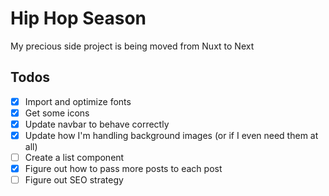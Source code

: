 # Hip Hop Season

My precious side project is being moved from Nuxt to Next

## Todos

- [x] Import and optimize fonts
- [x] Get some icons
- [x] Update navbar to behave correctly
- [x] Update how I'm handling background images (or if I even need them at all)
- [ ] Create a list component
- [x] Figure out how to pass more posts to each post
- [ ] Figure out SEO strategy
